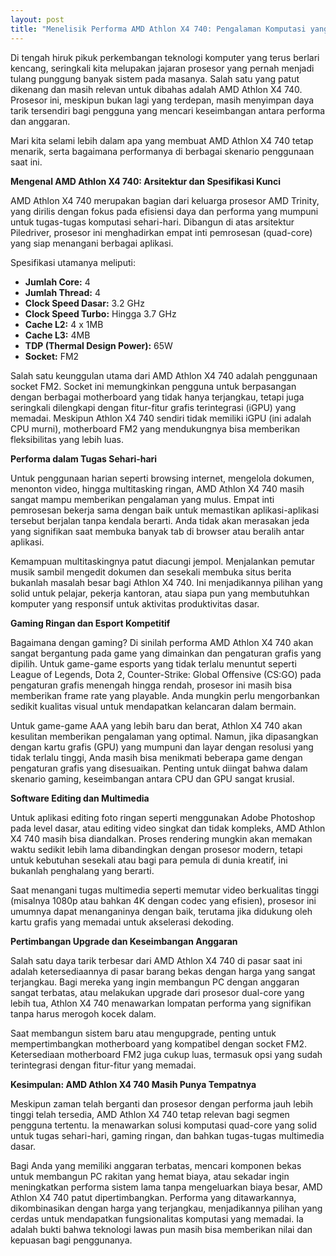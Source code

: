 ```yaml
---
layout: post
title: "Menelisik Performa AMD Athlon X4 740: Pengalaman Komputasi yang Masih Relevan"
---
```


Di tengah hiruk pikuk perkembangan teknologi komputer yang terus berlari kencang, seringkali kita melupakan jajaran prosesor yang pernah menjadi tulang punggung banyak sistem pada masanya. Salah satu yang patut dikenang dan masih relevan untuk dibahas adalah AMD Athlon X4 740. Prosesor ini, meskipun bukan lagi yang terdepan, masih menyimpan daya tarik tersendiri bagi pengguna yang mencari keseimbangan antara performa dan anggaran.

Mari kita selami lebih dalam apa yang membuat AMD Athlon X4 740 tetap menarik, serta bagaimana performanya di berbagai skenario penggunaan saat ini.

**Mengenal AMD Athlon X4 740: Arsitektur dan Spesifikasi Kunci**

AMD Athlon X4 740 merupakan bagian dari keluarga prosesor AMD Trinity, yang dirilis dengan fokus pada efisiensi daya dan performa yang mumpuni untuk tugas-tugas komputasi sehari-hari. Dibangun di atas arsitektur Piledriver, prosesor ini menghadirkan empat inti pemrosesan (quad-core) yang siap menangani berbagai aplikasi.

Spesifikasi utamanya meliputi:
*   **Jumlah Core:** 4
*   **Jumlah Thread:** 4
*   **Clock Speed Dasar:** 3.2 GHz
*   **Clock Speed Turbo:** Hingga 3.7 GHz
*   **Cache L2:** 4 x 1MB
*   **Cache L3:** 4MB
*   **TDP (Thermal Design Power):** 65W
*   **Socket:** FM2

Salah satu keunggulan utama dari AMD Athlon X4 740 adalah penggunaan socket FM2. Socket ini memungkinkan pengguna untuk berpasangan dengan berbagai motherboard yang tidak hanya terjangkau, tetapi juga seringkali dilengkapi dengan fitur-fitur grafis terintegrasi (iGPU) yang memadai. Meskipun Athlon X4 740 sendiri tidak memiliki iGPU (ini adalah CPU murni), motherboard FM2 yang mendukungnya bisa memberikan fleksibilitas yang lebih luas.

**Performa dalam Tugas Sehari-hari**

Untuk penggunaan harian seperti browsing internet, mengelola dokumen, menonton video, hingga multitasking ringan, AMD Athlon X4 740 masih sangat mampu memberikan pengalaman yang mulus. Empat inti pemrosesan bekerja sama dengan baik untuk memastikan aplikasi-aplikasi tersebut berjalan tanpa kendala berarti. Anda tidak akan merasakan jeda yang signifikan saat membuka banyak tab di browser atau beralih antar aplikasi.

Kemampuan multitaskingnya patut diacungi jempol. Menjalankan pemutar musik sambil mengedit dokumen dan sesekali membuka situs berita bukanlah masalah besar bagi Athlon X4 740. Ini menjadikannya pilihan yang solid untuk pelajar, pekerja kantoran, atau siapa pun yang membutuhkan komputer yang responsif untuk aktivitas produktivitas dasar.

**Gaming Ringan dan Esport Kompetitif**

Bagaimana dengan gaming? Di sinilah performa AMD Athlon X4 740 akan sangat bergantung pada game yang dimainkan dan pengaturan grafis yang dipilih. Untuk game-game esports yang tidak terlalu menuntut seperti League of Legends, Dota 2, Counter-Strike: Global Offensive (CS:GO) pada pengaturan grafis menengah hingga rendah, prosesor ini masih bisa memberikan frame rate yang playable. Anda mungkin perlu mengorbankan sedikit kualitas visual untuk mendapatkan kelancaran dalam bermain.

Untuk game-game AAA yang lebih baru dan berat, Athlon X4 740 akan kesulitan memberikan pengalaman yang optimal. Namun, jika dipasangkan dengan kartu grafis (GPU) yang mumpuni dan layar dengan resolusi yang tidak terlalu tinggi, Anda masih bisa menikmati beberapa game dengan pengaturan grafis yang disesuaikan. Penting untuk diingat bahwa dalam skenario gaming, keseimbangan antara CPU dan GPU sangat krusial.

**Software Editing dan Multimedia**

Untuk aplikasi editing foto ringan seperti menggunakan Adobe Photoshop pada level dasar, atau editing video singkat dan tidak kompleks, AMD Athlon X4 740 masih bisa diandalkan. Proses rendering mungkin akan memakan waktu sedikit lebih lama dibandingkan dengan prosesor modern, tetapi untuk kebutuhan sesekali atau bagi para pemula di dunia kreatif, ini bukanlah penghalang yang berarti.

Saat menangani tugas multimedia seperti memutar video berkualitas tinggi (misalnya 1080p atau bahkan 4K dengan codec yang efisien), prosesor ini umumnya dapat menanganinya dengan baik, terutama jika didukung oleh kartu grafis yang memadai untuk akselerasi dekoding.

**Pertimbangan Upgrade dan Keseimbangan Anggaran**

Salah satu daya tarik terbesar dari AMD Athlon X4 740 di pasar saat ini adalah ketersediaannya di pasar barang bekas dengan harga yang sangat terjangkau. Bagi mereka yang ingin membangun PC dengan anggaran sangat terbatas, atau melakukan upgrade dari prosesor dual-core yang lebih tua, Athlon X4 740 menawarkan lompatan performa yang signifikan tanpa harus merogoh kocek dalam.

Saat membangun sistem baru atau mengupgrade, penting untuk mempertimbangkan motherboard yang kompatibel dengan socket FM2. Ketersediaan motherboard FM2 juga cukup luas, termasuk opsi yang sudah terintegrasi dengan fitur-fitur yang memadai.

**Kesimpulan: AMD Athlon X4 740 Masih Punya Tempatnya**

Meskipun zaman telah berganti dan prosesor dengan performa jauh lebih tinggi telah tersedia, AMD Athlon X4 740 tetap relevan bagi segmen pengguna tertentu. Ia menawarkan solusi komputasi quad-core yang solid untuk tugas sehari-hari, gaming ringan, dan bahkan tugas-tugas multimedia dasar.

Bagi Anda yang memiliki anggaran terbatas, mencari komponen bekas untuk membangun PC rakitan yang hemat biaya, atau sekadar ingin meningkatkan performa sistem lama tanpa mengeluarkan biaya besar, AMD Athlon X4 740 patut dipertimbangkan. Performa yang ditawarkannya, dikombinasikan dengan harga yang terjangkau, menjadikannya pilihan yang cerdas untuk mendapatkan fungsionalitas komputasi yang memadai. Ia adalah bukti bahwa teknologi lawas pun masih bisa memberikan nilai dan kepuasan bagi penggunanya.
